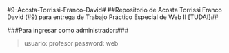 #9-Acosta-Torrissi-Franco-David#
##Repositorio de Acosta Torrissi Franco David (#9) para entrega de Trabajo Práctico Especial de Web II [TUDAI]##

###Para ingresar como administrador:###
>usuario: profesor
>password: web
